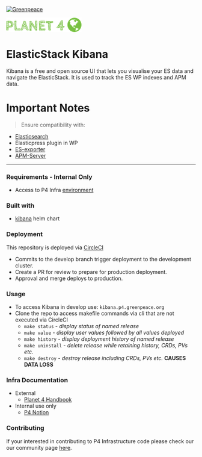 [![Greenpeace](https://circleci.com/gh/greenpeace/planet4-helm-kibana.svg?style=shield)](https://circleci.com/gh/greenpeace/planet4-helm-kibana)

![Planet4](./p4logo.png)
# ElasticStack Kibana

Kibana is a free and open source UI that lets you visualise your ES data and
navigate the ElasticStack.  It is used to track the ES WP indexes and APM data.

<h1>Important Notes</h1>

>Ensure compatibility with:
- [Elasticsearch](https://github.com/greenpeace/planet4-helm-elasticsearch) 
- Elasticpress plugin in WP
- [ES-exporter](https://github.com/greenpeace/planet4-helm-esexporter)
- [APM-Server](https://github.com/greenpeace/planet4-helm-apm)

***
### Requirements - Internal Only
-   Access to P4 Infra [environment](https://www.notion.so/p4infra/bab9d0b1f2db4d929a59916899d531c1?v=eca7b78e1ae345c6883a9b37c6b76cac)

### Built with
- [kibana](https://github.com/elastic/helm-charts/tree/7.9/kibana) helm chart

### Deployment
This repository is deployed via [CircleCI](https://circleci.com/gh/greenpeace/planet4-traefik)

 - Commits to the develop branch trigger deployment to the development cluster.  
 - Create a PR for review to prepare for production deployment.
 - Approval and merge deploys to production.

### Usage
 - To access Kibana in develop use:
     `kibana.p4.greenpeace.org`
 - Clone the repo to access makefile commands via cli that are not executed via CircleCI
   - `make status` - <em> display status of named release </em>
   - `make value` - <em> display user values followed by all values deployed </em>
   - `make history` - <em> display deployment history of named release </em>
   - `make uninstall` - <em> delete release while retaining history, CRDs, PVs etc.</em>
   - `make destroy` - <em> destroy release including CRDs, PVs etc. </em> <strong> CAUSES DATA LOSS </strong>

 ### Infra Documentation
 - External
   - [Planet 4 Handbook](https://app.gitbook.com/@greenpeace/s/planet4/infrastructure/intro)
 - Internal use only
   - [P4 Notion](https://www.notion.so/p4infra/)

 ### Contributing
 If your interested in contributing to P4 Infrastructure code please check our our community page [here](https://github.com/greenpeace/planet4).

